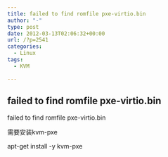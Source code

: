 ```yaml
---
title: failed to find romfile pxe-virtio.bin
author: "-"
type: post
date: 2012-03-13T02:06:32+00:00
url: /?p=2541
categories:
  - Linux
tags:
  - KVM

---
```

## failed to find romfile pxe-virtio.bin
failed to find romfile pxe-virtio.bin
  
需要安装kvm-pxe
  
apt-get install -y kvm-pxe